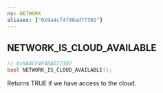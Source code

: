 ```yaml
---
ns: NETWORK
aliases: ["0x9a4cf4f48ad77302"]
---
```

## NETWORK_IS_CLOUD_AVAILABLE

```c
// 0x9A4CF4F48AD77302
bool NETWORK_IS_CLOUD_AVAILABLE();
```

Returns TRUE if we have access to the cloud.

